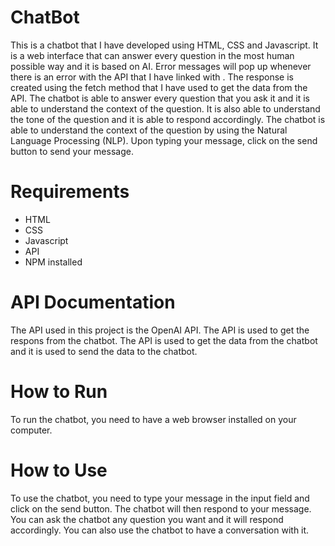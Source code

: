 # ChatBot
This is a chatbot that I have developed using HTML, CSS and Javascript. It is a web interface that can answer every question in the most human possible way and it is based on AI.
Error messages will pop up whenever there is an error with the API that I have linked with . The response is created using the fetch method that I have used to get the data from the API. The chatbot is able to answer every question that you ask it and it is able to understand the context of the question. It is also able to understand the tone of the question and it is able to respond accordingly.
The chatbot is able to understand the context of the question by using the Natural Language Processing (NLP). Upon typing your message, click on the send button to send your message.
# Requirements
*   HTML
*   CSS
*   Javascript
*   API
* NPM installed
# API Documentation
The API used in this project is the OpenAI API. The API is used to get the respons from the chatbot. The API is used to get the data from the chatbot and it is used to send the data to the chatbot. 
# How to Run
To run the chatbot, you need to have a web browser installed on your computer. 

# How to Use
To use the chatbot, you need to type your message in the input field and click on the send button. The chatbot will then respond to your message. You can ask the chatbot any question you want and it will respond accordingly. You can also use the chatbot to have a conversation with it.
